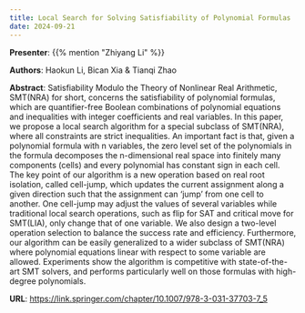 ```yaml
---
title: Local Search for Solving Satisfiability of Polynomial Formulas
date: 2024-09-21
---
```


**Presenter**: {{% mention "Zhiyang Li" %}}

**Authors**: Haokun Li, Bican Xia & Tianqi Zhao 

**Abstract**: Satisfiability Modulo the Theory of Nonlinear Real Arithmetic, SMT(NRA) for short, concerns the satisfiability of polynomial formulas, which are quantifier-free Boolean combinations of polynomial equations and inequalities with integer coefficients and real variables. In this paper, we propose a local search algorithm for a special subclass of SMT(NRA), where all constraints are strict inequalities. An important fact is that, given a polynomial formula with n variables, the zero level set of the polynomials in the formula decomposes the n-dimensional real space into finitely many components (cells) and every polynomial has constant sign in each cell. The key point of our algorithm is a new operation based on real root isolation, called cell-jump, which updates the current assignment along a given direction such that the assignment can ‘jump’ from one cell to another. One cell-jump may adjust the values of several variables while traditional local search operations, such as flip for SAT and critical move for SMT(LIA), only change that of one variable. We also design a two-level operation selection to balance the success rate and efficiency. Furthermore, our algorithm can be easily generalized to a wider subclass of SMT(NRA) where polynomial equations linear with respect to some variable are allowed. Experiments show the algorithm is competitive with state-of-the-art SMT solvers, and performs particularly well on those formulas with high-degree polynomials.

**URL**: https://link.springer.com/chapter/10.1007/978-3-031-37703-7_5
